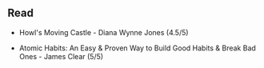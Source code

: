 ## Read
- Howl's Moving Castle - Diana Wynne Jones (4.5/5)

- Atomic Habits: An Easy & Proven Way to Build Good Habits & Break Bad Ones - James Clear (5/5)
